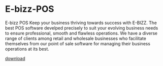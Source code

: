 # E-bizz-POS
E-bizz POS
Keep your business thriving towards success with E-BIZZ. The best POS software develped precisely to suit your evolving business needs to ensure professional, smooth and flawless operations. We have a diverse range of clients among retail and wholesale businesses who facilitate themselves from our point of sale software for managing their business operations at its best.

[download](http://ebizz.com.pk/price)
